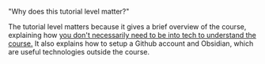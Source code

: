 "Why does this tutorial level matter?"

The tutorial level matters because it gives a brief overview of the course, explaining how [you don't necessarily need to be into tech to understand the course.](https://shawngraham.github.io/hist1900/#do-i-have-to-be-techy-to-get-anything-out-of-this-course)
It also explains how to setup a Github account and Obsidian, which are useful technologies outside the course.
